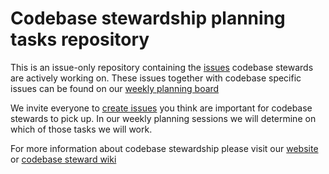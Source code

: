 # Codebase stewardship planning tasks repository

This is an issue-only repository containing the [issues](https://github.com/publiccodenet/codebasestewards/issues) codebase stewards are actively working on.
These issues together with codebase specific issues can be found on our [weekly planning board](https://github.com/publiccodenet/codebasestewards/projects/1)

We invite everyone to [create issues](https://github.com/publiccodenet/codebasestewards/issues/new) you think are important for codebase stewards to pick up. In our weekly planning sessions we will determine on which of those tasks we will work.

For more information about codebase stewardship please visit our [website](https://publiccode.net/codebase-stewardship/) or [codebase steward wiki](https://github.com/publiccodenet/codebasestewards/wiki)

